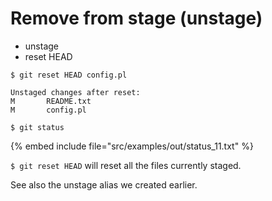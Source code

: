 # Remove from stage (unstage)


* unstage
* reset HEAD

```
$ git reset HEAD config.pl
```

```
Unstaged changes after reset:
M       README.txt
M       config.pl
```

```
$ git status
```
{% embed include file="src/examples/out/status_11.txt" %}


`$ git reset HEAD` will reset all the files currently staged.

See also the unstage alias we created earlier.


